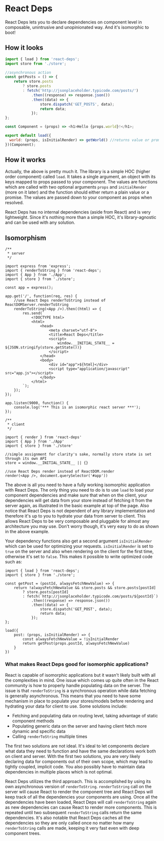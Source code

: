 # React Deps
React Deps lets you to declare dependencies on component level in composable, unintrusive and unopinionated way. And it's isomorphic to boot!

## How it looks

```js
import { load } from 'react-deps';
import store from './store';

//asynchronous action
const getPosts = () => {
    return store.posts
        ? store.posts
        : fetch('http://jsonplaceholder.typicode.com/posts/')
            .then((response) => response.json())
            .then((data) => {
                store.dispatch('GET_POSTS', data);
                return data;
            });
};

const Component = (props) => <h1>Hello {props.world}!</h1>;

export default load({
  world: (props, isInitialRender) => getWorld() //returns value or promise, isInitialRender flag can be used for optimization
})(Component);
```

## How it works

Actually, the above is pretty much it. The library is a simple HOC (higher order component) called `load`. It takes a single argument, an object with its keys mapped to props passed to your component. The values are functions which are called with two optional arguments `props` and `initialRender` (more on it later) and the function should either return a plain value or a promise. The values are passed down to your component as props when resolved.

React Deps has no internal dependencies (aside from React) and is very lightweight. Since it's nothing more than a simple HOC, it's library-agnostic and can be used with any solution.

## Isomorphism

```
/**
 * server
 */

import express from 'express';
import { renderToString } from 'react-deps';
import { App } from './App';
import { store } from './store';

const app = express();

app.get('/', function(req, res) {
    //use React Deps renderToString instead of ReactDOMServer.renderToString
    renderToString(<App />).then((html) => {
        res.send(`
            <!DOCTYPE html>
            <html>
                <head>
                    <meta charset="utf-8">
                    <title>React Deps</title>
                    <script>
                        window.__INITIAL_STATE__ = ${JSON.stringify(store.getState())}
                    </script>
                </head>
                <body>
                    <div id="app">${html}</div>
                    <script type="application/javascript" src="app.js"></script>
                </body>
            </html>
        `);
    });
});

app.listen(9000, function() {
    console.log('*** This is an isomorphic react server ***');
});
```

```
/**
 * client
 */

import { render } from 'react-deps'
import { App } from './App'
import { store } from './store'

//simple assignment for clarity's sake, normally store state is set through its own API
store = window.__INITIAL_STATE__ || {}

//use React Deps render instead of ReactDOM.render
render(<App />, document.querySelector('#app'))
```

The above is all you need to have a fully working isomorphic application with React Deps. The only thing you need to do is to use `load` to load your component dependencies and make sure that when on the client, your dependencies will get data from your store instead of fetching it from the server again, as illustrated in the basic example at top of the page. Also notice that React Deps is not dependent of any library implementation and therefore it's up to you to hydrate your data from server to client. This allows React Deps to be very composable and pluggable for almost any architecture you may use. Don't worry though, it's very easy to do as shown in the above example.

Your dependency functions also get a second argument `isInitialRender` which can be used for optimizing your requests. `isInitialRender` is set to `true` on the server and also when rendering on the client for the first time, otherwise it's set to `false`. This makes it possible to write optimized code such as:

```
import { load } from 'react-deps';
import { store } from './store';

const getPost = (postId, alwaysFetchNewValue) => {
    return !alwaysFetchNewValue && store.posts && store.posts[postId]
        ? store.posts[postId]
        : fetch(`http://jsonplaceholder.typicode.com/posts/${postId}`)
            .then((response) => response.json())
            .then((data) => {
                store.dispatch('GET_POST', data);
                return data;
            });
};

load({
    post: (props, isInitialRender) => {
        const alwaysFetchNewValue = !isInitialRender
        return getPost(props.postId, alwaysFetchNewValue)
    }
})

```

### What makes React Deps good for isomorphic applications?

React is capable of isomorphic applications but it wasn't likely built with all the complexities in mind. One issue which comes up quite often in the React community is how to properly handle populating data on the server. The issue is that `renderToString` is a synchronous operation while data fetching is generally asynchronous. This means that you need to have some mechanism in place to populate your stores/models before rendering and hydrating your data for client to use. Some solutions include:

* Fetching and populating data on routing level, taking advantage of static component methods
* Populating generic data on the server and having client fetch more dynamic and specific data
* Calling `renderToString` multiple times

The first two solutions are not ideal. It's ideal to let components declare what data they need to function and have the same declarations work both on client and server. With the first two solutions, you are very likely declaring data for components out of their own scope, which may lead to tightly coupled, implicit code. You also possibly have to maintain data dependencies in multiple places which is not optimal.

React Deps utilizes the third approach. This is accomplished by using its own asynchronous version of `renderToString`. `renderToString` call on the server will cause React to render the component tree and React Deps will keep track of all the dependencies your components are using. Once all the dependencies have been loaded, React Deps will call `renderToString` again as new dependencies can cause React to render more components. This is repeated until two subsequent `renderToString` calls return the same dependencies. It's also notable that React Deps caches all the dependencies so they are only called once no matter how many `renderToString` calls are made, keeping it very fast even with deep component trees.